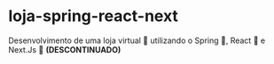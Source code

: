 # loja-spring-react-next
Desenvolvimento de uma loja virtual 🏢 utilizando o Spring 🌿, React 🚀 e Next.Js 🌌
**(DESCONTINUADO)**
